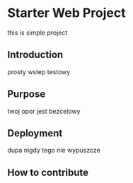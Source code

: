 # Starter Web Project

this is simple project

## Introduction

prosty wstep testowy

## Purpose

twoj opor jest bezcelowy

## Deployment

dupa nigdy tego nie wypuszcze

## How to contribute